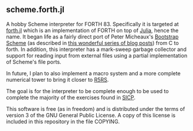 scheme.forth.jl
---------------

A hobby Scheme interpreter for FORTH 83. Specifically it is targeted at
[forth.jl](http://github.com/tgvaughan/forth.jl) which is an implementation of
FORTH on top of [Julia](http://www.julialang.org), hence the name.  It began
life as a fairly direct port of Peter Micheaux's [Bootstrap
Scheme](https://github.com/petermichaux/bootstrap-scheme) (as described in
[this wonderful series of blog
posts](http://peter.michaux.ca/articles/scheme-from-scratch-introduction)) from
C to forth.  In addition, this interpreter has a mark-sweep garbage collector
and support for reading input from external files using a partial implementation
of Scheme's file ports.

In future, I plan to also implement a macro system and a more
complete numerical tower to bring it closer to
[R5RS](http://www.schemers.org/Documents/Standards/R5RS/).

The goal is for the interpreter to be complete enough to be used to complete
the majority of the exercises found in [SICP](http://sarabander.github.io/sicp/).

This software is free (as in freedom) and is distributed under the terms
of version 3 of the GNU General Public License.  A copy of this license
is included in this repository in the file COPYING.
